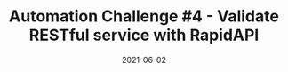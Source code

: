 ---
categories:
- Software Testing
date: '2021-06-02'
title: 'Automation Challenge #4 - Validate RESTful service with RapidAPI'
---